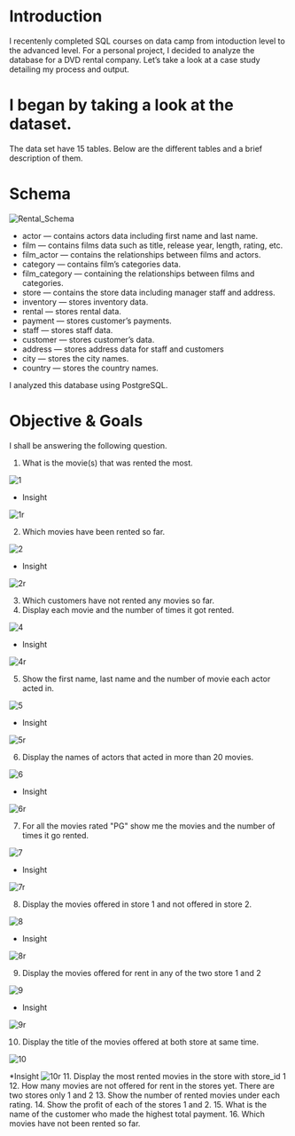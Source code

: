 # Introduction
I recentenly completed SQL courses on data camp from intoduction level to the advanced level. For a personal project, I decided to analyze the database for a DVD rental company. Let’s take a look at a case study detailing my process and output.

# I began by taking a look at the dataset. 
The data set have 15 tables.
Below are the different tables and a brief description of them.

# Schema
![Rental_Schema](https://user-images.githubusercontent.com/78624637/178349512-e5d50905-9b77-4535-819b-a89277ac2a1a.PNG)

* actor — contains actors data including first name and last name.
* film — contains films data such as title, release year, length, rating, etc.
* film_actor — contains the relationships between films and actors.
* category — contains film’s categories data.
* film_category — containing the relationships between films and categories.
* store — contains the store data including manager staff and address.
* inventory — stores inventory data.
* rental — stores rental data.
* payment — stores customer’s payments.
* staff — stores staff data.
* customer — stores customer’s data.
* address — stores address data for staff and customers
* city — stores the city names.
* country — stores the country names.

I analyzed this database using PostgreSQL.

# Objective & Goals
I shall be answering the following question.
1. What is the movie(s) that was rented the most.

![1](https://user-images.githubusercontent.com/78624637/178349823-babcad61-cf31-41d1-9e66-4bf0fca5ee26.PNG)

* Insight

![1r](https://user-images.githubusercontent.com/78624637/178349997-02658143-cfc3-423e-9d5f-853cab8d8f72.PNG)

2. Which movies have been rented so far.

![2](https://user-images.githubusercontent.com/78624637/178350215-bb433c90-59cf-454a-89c4-3ba1534118d7.PNG)

* Insight

![2r](https://user-images.githubusercontent.com/78624637/178350442-4d7e0c45-bb7c-4cdc-b833-85945c82c0c3.PNG)

3. Which customers have not rented any movies so far.
4. Display each movie and the number of times it got rented.

![4](https://user-images.githubusercontent.com/78624637/178350687-2b5a8311-f803-4556-bd4c-787197bf199d.PNG)

 * Insight
 
 ![4r](https://user-images.githubusercontent.com/78624637/178350939-c4a86894-c1b9-4117-b875-91ef5ff199e3.PNG)
 
5. Show the first name, last name and the number of movie each actor acted in.

![5](https://user-images.githubusercontent.com/78624637/178351171-68b4a092-17a8-4462-a6e5-d9c45f06ddfd.PNG)

* Insight

![5r](https://user-images.githubusercontent.com/78624637/178351460-4237f14e-04e5-40b7-88c3-8290be9680c3.PNG)


6. Display the names of actors that acted in more than 20 movies.

![6](https://user-images.githubusercontent.com/78624637/178351934-db7ba275-9030-4a24-a636-a296b5582474.PNG)


* Insight

![6r](https://user-images.githubusercontent.com/78624637/178351702-5ce4dbef-6786-45de-9d2d-41f92f1b95b0.PNG)


7. For all the movies rated "PG" show me the movies and the number of times it go rented.

![7](https://user-images.githubusercontent.com/78624637/178351956-c65c151f-e9b7-4871-abfe-911df53ec336.PNG)

* Insight

![7r](https://user-images.githubusercontent.com/78624637/178351990-1fff9665-8cac-4fa6-893e-814d80dbcf3b.PNG)

8. Display the movies offered in store 1 and not offered in store 2.

![8](https://user-images.githubusercontent.com/78624637/178352028-1034a355-e6bd-41db-a5dd-64bdb68bd921.PNG)

* Insight

![8r](https://user-images.githubusercontent.com/78624637/178352055-ff4a6c54-cb03-4da3-acea-6c93df5a9926.PNG)

9. Display the movies offered for rent in any of the two store 1 and 2

![9](https://user-images.githubusercontent.com/78624637/178352080-71f428a0-af42-4106-b21b-7f510eed6197.PNG)

* Insight

![9r](https://user-images.githubusercontent.com/78624637/178352101-90a62eb8-a69c-44b3-900a-a1e37e3d36b2.PNG)

10. Display the title of the movies offered at both store at same time.

![10](https://user-images.githubusercontent.com/78624637/178352126-1d7d061c-dfbe-46e4-83d8-bcc513739b90.PNG)

*Insight
![10r](https://user-images.githubusercontent.com/78624637/178352174-08168fe7-3e52-4fef-80df-db1791acad3d.PNG)
11. Display the most rented movies in the store with store_id 1
12. How many movies are not offered for rent in the stores yet. There are two stores only 1 and 2
13. Show the number of rented movies under each rating.
14. Show the profit of each of the stores 1 and 2.
15. What is the name of the customer who made the highest total payment.
16. Which movies have not been rented so far.

